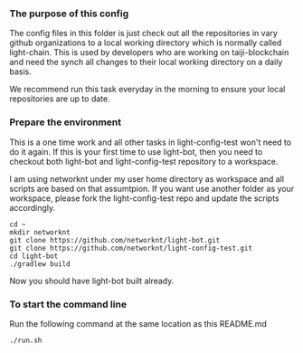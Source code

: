 ### The purpose of this config

The config files in this folder is just check out all the repositories in vary github organizations to
a local working directory which is normally called light-chain. This is used by developers who are working on taiji-blockchain and need the synch all changes to their local working directory on a daily basis.

We recommend run this task everyday in the morning to ensure your local repositories are up to date. 

### Prepare the environment

This is a one time work and all other tasks in light-config-test won't need to do it again. If this is your first time to use light-bot, then you need to checkout both light-bot and light-config-test repository to a workspace.

I am using networknt under my user home directory as workspace and all scripts are based on that assumtpion. If you want use another folder as your workspace, please fork the light-config-test repo and update the scripts accordingly. 

```
cd ~
mkdir networknt
git clone https://github.com/networknt/light-bot.git
git clone https://github.com/networknt/light-config-test.git
cd light-bot
./gradlew build
```

Now you should have light-bot built already. 

### To start the command line

Run the following command at the same location as this README.md

```
./run.sh
```


